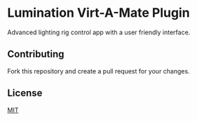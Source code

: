 # Lumination Virt-A-Mate Plugin

Advanced lighting rig control app with a user friendly interface.

## Contributing

Fork this repository and create a pull request for your changes.

## License

[MIT](https://github.com/everlasterVR/Lumination/blob/master/LICENSE)
